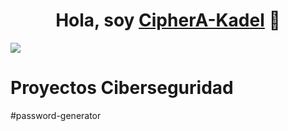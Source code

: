 <div align="center">
<h1 align="center">Hola, soy <a href=>CipherA-Kadel</a> 👋</h1>
</div>
<img src="[https://img.freepik.com/free-vector/game-night-twitch-banner-template_23-2151050072.jpg?t=st=1727778004~exp=1727781604~hmac=e33b9570ea059288b19b4639ac007a476afb95ee19e9ff8842321fe0cf08d3fd&w=1380](https://github.com/15Galan/42_project-readmes/blob/master/banners/events/cybersecurity-bootcamp/cybersecurity-dark.png?raw=true)">

# Proyectos Ciberseguridad
#password-generator
